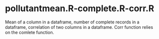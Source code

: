 # pollutantmean.R-complete.R-corr.R
Mean of a column in a dataframe, number of complete records in a dataframe, correlation of two columns in a dataframe.
Corr function relies on the comlete function.
